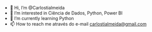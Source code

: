 - 👋 Hi, I’m @Carlostialmeida
- 👀 I’m interested in  Ciência de Dados, Python, Power BI
- 🌱 I’m currently learning  Python
- 📫 How to reach me  através do e-mail carlostialmeida@gmail.com

<!---
Carlostialmeida/Carlostialmeida is a ✨ special ✨ repository because its `README.md` (this file) appears on your GitHub profile.
You can click the Preview link to take a look at your changes.
--->
